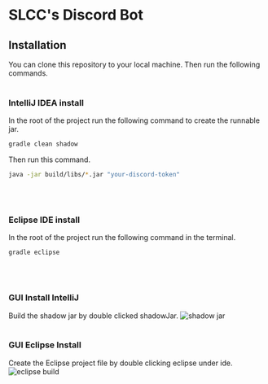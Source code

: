 # SLCC's Discord Bot
## Installation
You can clone this repository to your local machine. Then run the following commands.
<br></br>
### IntelliJ IDEA install
In the root of the project run the following command to create the runnable jar.
```bash
gradle clean shadow
```
Then run this command.
```bash
java -jar build/libs/*.jar "your-discord-token"
```
<br></br>
### Eclipse IDE install
In the root of the project run the following command in the terminal.
```bash
gradle eclipse
```
<br></br>
### GUI Install IntelliJ
Build the shadow jar by double clicked shadowJar.
![shadow jar](../slcc-bot/images/shadow.png)
<br></br>
### GUI Eclipse Install
Create the Eclipse project file by double clicking eclipse under ide.
![eclipse build](../slcc-bot/images/eclipse.png)